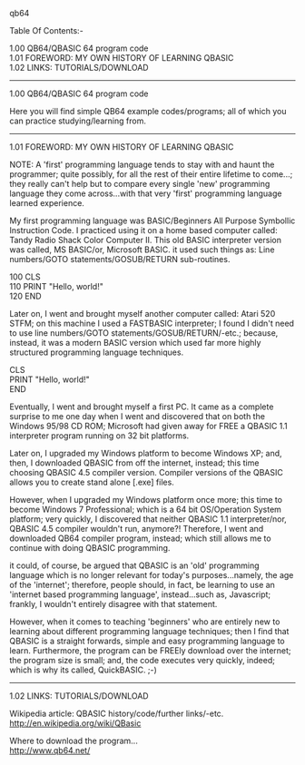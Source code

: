 qb64

Table Of Contents:-

1.00 QB64/QBASIC 64 program code  
1.01 FOREWORD: MY OWN HISTORY OF LEARNING QBASIC  
1.02 LINKS: TUTORIALS/DOWNLOAD

-----

1.00 QB64/QBASIC 64 program code

Here you will find simple QB64 example codes/programs; all of which you can practice studying/learning from.

-----

1.01 FOREWORD: MY OWN HISTORY OF LEARNING QBASIC

NOTE: A 'first' programming language tends to stay with and haunt the programmer; quite possibly, for all the rest of their entire lifetime to come...; they really can't help but to compare every single 'new' programming language they come across...with that very 'first' programming language learned experience.

My first programming language was BASIC/Beginners All Purpose Symbollic Instruction Code. I practiced using it on a home based computer called: Tandy Radio Shack Color Computer II. This old BASIC interpreter version was called, MS BASIC/or, Microsoft BASIC. it used such things as: Line numbers/GOTO statements/GOSUB/RETURN sub-routines.

100 CLS  
110 PRINT "Hello, world!"  
120 END

Later on, I went and brought myself another computer called: Atari 520 STFM; on this machine I used a FASTBASIC interpreter; I found I didn't need to use line numbers/GOTO statements/GOSUB/RETURN/-etc.; because, instead, it was a modern BASIC version which used far more highly structured programming language techniques.

CLS  
PRINT "Hello, world!"  
END

Eventually, I went and brought myself a first PC. It came as a complete surprise to me one day when I went and discovered that on both the Windows 95/98 CD ROM; Microsoft had given away for FREE a QBASIC 1.1 interpreter program running on 32 bit platforms.

Later on, I upgraded my Windows platform to become Windows XP; and, then, I downloaded QBASIC from off the internet, instead; this time choosing QBASIC 4.5 compiler version. Compiler versions of the QBASIC allows you to create stand alone [.exe] files.

However, when I upgraded my Windows platform once more; this time to become Windows 7 Professional; which is a 64 bit OS/Operation System platform; very quickly, I discovered that neither QBASIC 1.1 interpreter/nor, QBASIC 4.5 compiler wouldn't run, anymore?! Therefore, I went and downloaded QB64 compiler program, instead; which still allows me to continue with doing QBASIC programming.

it could, of course, be argued that QBASIC is an 'old' programming language which is no longer relevant for today's purposes...namely, the age of the 'internet'; therefore, people should, in fact, be learning to use an 'internet based programming language', instead...such as, Javascript; frankly, I wouldn't entirely disagree with that statement.

However, when it comes to teaching 'beginners' who are entirely new to learning about different programming language techniques; then I find that QBASIC is a straight forwards, simple and easy programming language to learn. Furthermore, the program can be FREEly download over the internet; the program size is small; and, the code executes very quickly, indeed; which is why its called, QuickBASIC. ;-)

-----

1.02 LINKS: TUTORIALS/DOWNLOAD

Wikipedia article: QBASIC history/code/further links/-etc.  
http://en.wikipedia.org/wiki/QBasic

Where to download the program...  
http://www.qb64.net/
